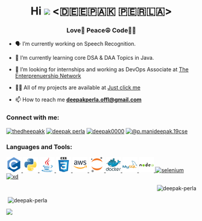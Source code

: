 <h1 align="center">Hi <img src="https://github.com/TheDudeThatCode/TheDudeThatCode/blob/master/Assets/Hi.gif" width="30px"> <🇩​​🇪​​🇪​​​🇵​​🇦​​🇰​​ 🇵​​🇪​​🇷​​🇱​​🇦​​></h1>
<h3 align="center">Love🤍 Peace☮ Code👨‍💻 </h3>
  
- 🗣️ I’m currently working on Speech Recognition.
  
- 🌱 I’m currently learning core DSA & DAA Topics in Java.
   
- 🤔 I’m looking for internships and working as DevOps Associate at [The Enterprenuership Network](https://www.linkedin.com/company/the-entrepreneurship-network/mycompany/)

- 👨‍💻 All of my projects are available at [Just click me](https://github.com/Deepak-Perla)

- 📫 How to reach me **deepakperla.offl@gmail.com**

<h3 align="left">Connect with me:</h3>
<p align="left">
<a href="https://twitter.com/thedheepakk" target="blank"><img align="center" src="https://img.shields.io/badge/Twitter-1DA1F2?style=for-the-badge&logo=twitter&logoColor=white" alt="thedheepakk" height="30"/></a>
<a href="https://www.linkedin.com/in/deepak-perla/" target="blank"><img align="center" src="https://img.shields.io/badge/LinkedIn-0077B5?style=for-the-badge&logo=linkedin&logoColor=white" alt="deepak perla" height="30"/></a>
<a href="https://www.hackerrank.com/Deep_Py" target="blank"><img align="center" src="https://img.shields.io/badge/-Hackerrank-2EC866?style=for-the-badge&logo=HackerRank&logoColor=white" alt="deepak0000" height="30"/></a>
<a href="https://www.hackerearth.com/@p.manideepak.19cse" target="blank"><img align="center" src="https://img.shields.io/badge/HackerEarth-%232C3454.svg?&style=for-the-badge&logo=HackerEarth&logoColor=Blue" alt="@p.manideepak.19cse" height="30"  /></a>
</p>

<h3 align="left">Languages and Tools:</h3>
  
<p align="left"> 
<a href="https://www.cprogramming.com/" target="_blank"> <img src="https://raw.githubusercontent.com/devicons/devicon/master/icons/c/c-original.svg" alt="c" width="40" height="40"/> </a> 
<a href="https://www.python.org" target="_blank"> <img src="https://raw.githubusercontent.com/devicons/devicon/master/icons/python/python-original.svg" alt="python" width="40" height="40"/> </a> 
<a href="https://www.java.com" target="_blank"> <img src="https://raw.githubusercontent.com/devicons/devicon/master/icons/java/java-original.svg" alt="java" width="40" height="40"/> </a> 
<a href="https://www.w3schools.com/css/" target="_blank"> <img src="https://raw.githubusercontent.com/devicons/devicon/master/icons/css3/css3-original-wordmark.svg" alt="css3" width="40" height="40"/> </a> 
<a href="https://aws.amazon.com/" target="_blank"> <img src="https://raw.githubusercontent.com/github/explore/80688e429a7d4ef2fca1e82350fe8e3517d3494d/topics/aws/aws.png" alt="aws" width="40" height="40"/> </a>
<a href="https://jupyter.org/" target="_blank"> <img src="https://raw.githubusercontent.com/devicons/devicon/master/icons/jupyter/jupyter-original.svg" alt="jupyter" width="40" height="40"/> </a> 
<a href="https://www.docker.com/" target="_blank"> <img src="https://raw.githubusercontent.com/devicons/devicon/master/icons/docker/docker-original-wordmark.svg" alt="docker" width="40" height="40"/> </a> 
<a href="https://www.mysql.com/" target="_blank"> <img src="https://raw.githubusercontent.com/devicons/devicon/master/icons/mysql/mysql-original-wordmark.svg" alt="mysql" width="40" height="40"/> </a> <a href="https://nodejs.org" target="_blank"> <img src="https://raw.githubusercontent.com/devicons/devicon/master/icons/nodejs/nodejs-original-wordmark.svg" alt="nodejs" width="40" height="40"/> </a> 
<a href="https://www.selenium.dev" target="_blank"> <img src="https://raw.githubusercontent.com/detain/svg-logos/780f25886640cef088af994181646db2f6b1a3f8/svg/selenium-logo.svg" alt="selenium" width="40" height="40"/> </a> 
<a href="https://www.adobe.com/products/xd.html" target="_blank"> <img src="https://cdn.worldvectorlogo.com/logos/adobe-xd.svg" alt="xd" width="40" height="40"/> </a> </p>
  
<p>&nbsp;<img align="right" src="https://github-readme-stats.vercel.app/api/top-langs/?username=Deepak-Perla&langs_count=8&theme=dark&show_icons=true" alt="deepak-perla" /></p>

<p>&nbsp;<img align="center" src="https://github-readme-stats.vercel.app/api?username=Deepak-Perla&theme=dark&show_icons=true" alt="deepak-perla" /></p>

![](https://komarev.com/ghpvc/?username=deepak-perla&color=blueviolet&label=👀👀👀)
